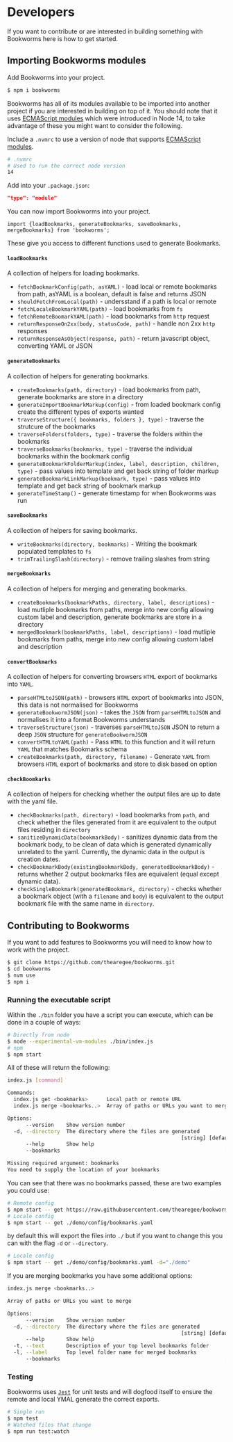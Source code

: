 # Developers

If you want to contribute or are interested in building something with Bookworms here is how to get started.

## Importing Bookworms modules

Add Bookworms into your project.

```Bash
$ npm i bookworms
```

Bookworms has all of its modules available to be imported into another project if you are interested in building on top of it. You should note that it uses [ECMAScript modules](https://nodejs.org/api/vm.html#vm_class_vm_module) which were introduced in Node 14, to take advantage of these you might want to consider the following.

Include a `.nvmrc` to use a version of node that supports [ECMAScript modules](https://nodejs.org/api/vm.html#vm_class_vm_module).

```BASH
# .nvmrc
# Used to run the correct node version
14
```

Add into your `.package.json`:

```JSON
"type": "module"
```

You can now import Bookworms into your project.

```JS
import {loadBookmarks, generateBookmarks, saveBookmarks, mergeBookmarks} from 'bookworms';
```

These give you access to different functions used to generate Bookmarks.

#### `loadBookmarks`

A collection of helpers for loading bookmarks.

- `fetchBookmarkConfig(path, asYAML)` - load local or remote bookmarks from path, asYAML is a boolean, default is false and returns JSON
- `shouldFetchFromLocal(path)` - undersstand if a path is local or remote
- `fetchLocaleBookmarkYAML(path)` - load bookmarks from `fs`
- `fetchRemoteBoomarkYAML(path)` - load bookmarks from `http` request
- `returnResponseOn2xx(body, statusCode, path)` - handle non 2xx `http` responses
- `returnResponseAsObject(response, path)` - return javascript object, converting YAML or JSON

#### `generateBookmarks`

A collection of helpers for generating bookmarks.

- `createBookmarks(path, directory)` - load bookmarks from path, generate bookmarks are store in a directory
- `generateImportBookmarkMarkup(config)` - from loaded bookmark config create the different types of exports wanted
- `traverseStructure({ bookmarks, folders }, type)` - traverse the strutcure of the bookmarks
- `traverseFolders(folders, type)` - traverse the folders within the bookmarks
- `traverseBookmarks(bookmarks, type)` - traverse the individual bookmarks within the bookmark config
- `generateBookmarkFolderMarkup(index, label, description, children, type)` - pass values into template and get back string of folder markup
- `generateBookmarkLinkMarkup(bookmark, type)` - pass values into template and get back string of bookmark markup
- `generateTimeStamp()` - generate timestamp for when Bookworms was run

#### `saveBookmarks`

A collection of helpers for saving bookmarks.

- `writeBookmarks(directory, bookmarks)` - Writing the bookmark populated templates to `fs`
- `trimTrailingSlash(directory)` - remove trailing slashes from string

#### `mergeBookmarks`

A collection of helpers for merging and generating bookmarks.

- `createBookmarks(bookmarkPaths, directory, label, descriptions)` - load mutliple bookmarks from paths, merge into new config allowing custom label and description, generate bookmarks are store in a directory
- `mergedBookmark(bookmarkPaths, label, descriptions)` - load mutliple bookmarks from paths, merge into new config allowing custom label and description

#### `convertBookmarks`

A collection of helpers for converting browsers `HTML` export of bookmarks into `YAML`.

- `parseHTMLtoJSON(path)` - browsers `HTML` export of bookmarks into JSON, this data is not normalised for Bookworms
- `generateBookwormJSON(json)` - takes the `JSON` from `parseHTMLtoJSON` and normalises it into a format Bookworms understands
- `traverseStructure(json)` - traverses `parseHTMLtoJSON` JSON to return a deep `JSON` structure for `generateBookwormJSON`
- `convertHTMLtoYAML(path)` - Pass `HTML` to this function and it will return `YAML` that matches Bookmarks schema
- `createBookmarks(path, directory, filename)` - Generate `YAML` from browsers `HTML` export of bookmarks and store to disk based on option

#### `checkBoomkarks`

A collection of helpers for checking whether the output files are up to date with the yaml file.

- `checkBookmarks(path, directory)` - load bookmarks from `path`, and check whether the files generated from it are equivalent to the output files residing in `directory`
- `sanitizeDynamicData(bookmarkBody)` - sanitizes dynamic data from the bookmark body, to be clean of data which is generated dynamically unrelated to the yaml. Currently, the dynamic data in the output is creation dates.
- `checkBookmarkBody(existingBookmarkBody, generatedBookmarkBody)` - returns whether 2 output bookmarks files are equivalent (equal except dynamic data).
- `checkSingleBookmark(generatedBookmark, directory)` - checks whether a bookmark object (with a `filename` and `body`) is equivalent to the output bookmark file with the same name in `directory`.

## Contributing to Bookworms

If you want to add features to Bookworms you will need to know how to work with the project.

```BASH
$ git clone https://github.com/thearegee/bookworms.git
$ cd bookworms
$ nvm use
$ npm i
```

### Running the executable script

Within the `./bin` folder you have a script you can execute, which can be done in a couple of ways:

```BASH
# Directly from node
$ node --experimental-vm-modules ./bin/index.js
# npm
$ npm start
```

All of these will return the following:

```BASH
index.js [command]

Commands:
  index.js get <bookmarks>      Local path or remote URL
  index.js merge <bookmarks..>  Array of paths or URLs you want to merge

Options:
      --version    Show version number                                 [boolean]
  -d, --directory  The directory where the files are generated
                                                        [string] [default: "./"]
      --help       Show help                                           [boolean]
      --bookmarks                                                     [required]

Missing required argument: bookmarks
You need to supply the location of your bookmarks
```

You can see that there was no bookmarks passed, these are two examples you could use:

```BASH
# Remote config
$ npm start -- get https://raw.githubusercontent.com/thearegee/bookworms/main/demo/config/bookmarks.yaml
# Locale config
$ npm start -- get ./demo/config/bookmarks.yaml
```

by default this will export the files into `./` but if you want to change this you can with the flag `-d` or `--directory`.

```BASH
# Locale config
$ npm start -- get ./demo/config/bookmarks.yaml -d="./demo"
```

If you are merging bookmarks you have some additional options:

```Bash
index.js merge <bookmarks..>

Array of paths or URLs you want to merge

Options:
      --version    Show version number                                 [boolean]
  -d, --directory  The directory where the files are generated
                                                        [string] [default: "./"]
      --help       Show help                                           [boolean]
  -t, --text       Description of your top level bookmarks folder       [string]
  -l, --label      Top level folder name for merged bookmarks           [string]
      --bookmarks                                                     [required]
```

### Testing

Bookworms uses [`Jest`](https://jestjs.io/) for unit tests and will dogfood itself to ensure the remote and local YMAL generate the correct exports.

```BASH
# Single run
$ npm test
# Watched files that change
$ npm run test:watch
```
